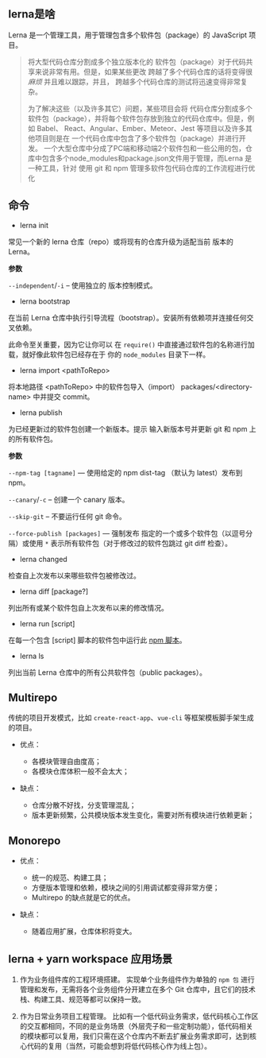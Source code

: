 ## lerna是啥

Lerna 是一个管理工具，用于管理包含多个软件包（package）的 JavaScript 项目。

> 将大型代码仓库分割成多个独立版本化的 软件包（package）对于代码共享来说非常有用。但是，如果某些更改 跨越了多个代码仓库的话将变得很 *麻烦* 并且难以跟踪，并且， 跨越多个代码仓库的测试将迅速变得非常复杂。
>
> 为了解决这些（以及许多其它）问题，某些项目会将 代码仓库分割成多个软件包（package），并将每个软件包存放到独立的代码仓库中。但是，例如 Babel、 React、Angular、Ember、Meteor、Jest 等项目以及许多其他项目则是在 一个代码仓库中包含了多个软件包（package）并进行开发。
一个大型仓库中分成了PC端和移动端2个软件包和一些公用的包，仓库中包含多个node_modules和package.json文件用于管理，而Lerna 是一种工具，针对 使用 git 和 npm 管理多软件包代码仓库的工作流程进行优化

## 命令

- lerna init

常见一个新的 lerna 仓库（repo）或将现有的仓库升级为适配当前 版本的 Lerna。

**参数**

`--independent`/`-i` – 使用独立的 版本控制模式。

- lerna bootstrap

在当前 Lerna 仓库中执行引导流程（bootstrap）。安装所有依赖项并连接任何交叉依赖。

此命令至关重要，因为它让你可以 在 `require()` 中直接通过软件包的名称进行加载，就好像此软件包已经存在于 你的 `node_modules` 目录下一样。

- lerna import \<pathToRepo>

将本地路径 \<pathToRepo> 中的软件包导入（import） packages/\<directory-name> 中并提交 commit。

- lerna publish

为已经更新过的软件包创建一个新版本。提示 输入新版本号并更新 git 和 npm 上的所有软件包。

**参数**

`--npm-tag [tagname]` — 使用给定的 npm dist-tag （默认为 latest）发布到 npm。

`--canary`/`-c` – 创建一个 canary 版本。

`--skip-git` – 不要运行任何 git 命令。

`--force-publish [packages]` — 强制发布 指定的一个或多个软件包（以逗号分隔）或使用 `*` 表示所有软件包（对于修改过的软件包跳过 git diff 检查）。

- lerna changed

检查自上次发布以来哪些软件包被修改过。

- lerna diff [package?]

列出所有或某个软件包自上次发布以来的修改情况。

- lerna run [script]

在每一个包含 [script] 脚本的软件包中运行此 [npm 脚本](https://docs.npmjs.com/misc/scripts)。

- lerna ls

列出当前 Lerna 仓库中的所有公共软件包（public packages）。

## Multirepo

传统的项目开发模式，比如 `create-react-app`、`vue-cli` 等框架模板脚手架生成的项目。

- 优点：
  - 各模块管理自由度高；
  - 各模块仓库体积一般不会太大；

- 缺点：
  - 仓库分散不好找，分支管理混乱；
  - 版本更新频繁，公共模块版本发生变化，需要对所有模块进行依赖更新；

## Monorepo

- 优点：
  - 统一的规范、构建工具；
  - 方便版本管理和依赖，模块之间的引用调试都变得非常方便；
  - Multirepo 的缺点就是它的优点。

- 缺点：
  - 随着应用扩展，仓库体积将变大。

## lerna + yarn workspace 应用场景

1. 作为业务组件库的工程环境搭建。 实现单个业务组件作为单独的 `npm 包` 进行管理和发布，无需将各个业务组件分开建立在多个 Git 仓库中，且它们的技术栈、构建工具、规范等都可以保持一致。

1. 作为日常业务项目工程管理。 比如有一个低代码业务需求，低代码核心工作区的交互都相同，不同的是业务场景（外层壳子和一些定制功能），低代码相关的模块都可以复用，我们只需在这个仓库内不断去扩展业务需求即可，达到核心代码的复用（当然，可能会想到将低代码核心作为线上包）。
